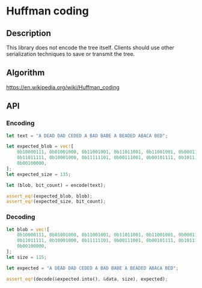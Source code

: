 # Huffman coding

## Description
This library does not encode the tree itself. Clients should use other serialization techniques to save or transmit the tree.

## Algorithm
https://en.wikipedia.org/wiki/Huffman_coding

## API

### Encoding

```rust
let text = "A DEAD DAD CEDED A BAD BABE A BEADED ABACA BED";

let expected_blob = vec![
    0b10000111, 0b01001000, 0b11001001, 0b11011001, 0b11001001, 0b00011111, 0b00100111,
    0b11011111, 0b10001000, 0b11111101, 0b00111001, 0b00101111, 0b10111010, 0b00111111,
    0b00100000,
];
let expected_size = 115;

let (blob, bit_count) = encode(text);

assert_eq!(expected_blob, blob);
assert_eq!(expected_size, bit_count);
```

### Decoding

```rust
let blob = vec![
    0b10000111, 0b01001000, 0b11001001, 0b11011001, 0b11001001, 0b00011111, 0b00100111,
    0b11011111, 0b10001000, 0b11111101, 0b00111001, 0b00101111, 0b10111010, 0b00111111,
    0b00100000,
];
let size = 115;

let expected = "A DEAD DAD CEDED A BAD BABE A BEADED ABACA BED";

assert_eq!(decode(&expected.into(), &data, size), expected);
```
